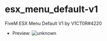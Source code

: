 # esx_menu_default-v1
FiveM ESX Menu Default V1 by V1CT0R#4220

- Preview:
![unknown](https://user-images.githubusercontent.com/102185829/159778265-a0600d04-2d54-4a57-9162-53b1630ff4f7.png)
